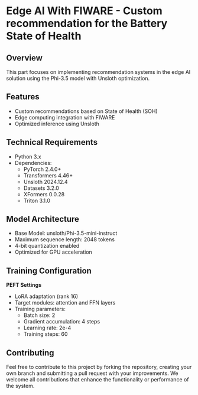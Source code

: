 # Edge AI With FIWARE - Custom recommendation for the Battery State of Health 

## Overview
This part focuses on implementing recommendation systems in the edge AI solution using the Phi-3.5 model with Unsloth optimization.

## Features
- Custom recommendations based on State of Health (SOH)
- Edge computing integration with FIWARE
- Optimized inference using Unsloth

## Technical Requirements
- Python 3.x
- Dependencies:
  - PyTorch 2.4.0+
  - Transformers 4.46+
  - Unsloth 2024.12.4
  - Datasets 3.2.0
  - XFormers 0.0.28
  - Triton 3.1.0

## Model Architecture
- Base Model: unsloth/Phi-3.5-mini-instruct
- Maximum sequence length: 2048 tokens
- 4-bit quantization enabled
- Optimized for GPU acceleration

## Training Configuration
**PEFT Settings**
- LoRA adaptation (rank 16)
- Target modules: attention and FFN layers
- Training parameters:
  - Batch size: 2
  - Gradient accumulation: 4 steps
  - Learning rate: 2e-4
  - Training steps: 60

## Contributing
Feel free to contribute to this project by forking the repository, creating your own branch and submitting a pull request with your improvements. We welcome all contributions that enhance the functionality or performance of the system.
